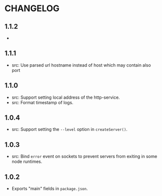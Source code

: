# CHANGELOG

## 1.1.2
- 

## 1.1.1
- src: Use parsed url hostname instead of host which may contain also port

## 1.1.0
- src: Support setting local address of the http-service.
- src: Format timestamp of logs.

## 1.0.4
- src: Support setting the `--level` option in `createServer()`.

## 1.0.3
- src: Bind `error` event on sockets to prevent servers from exiting in some node runtimes.

## 1.0.2

- Exports "main" fields in `package.json`.
